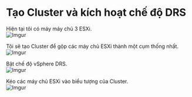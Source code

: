 # Tạo Cluster và kích hoạt chế độ DRS
Hiện tại tôi có máy máy chủ 3 ESXi.</br>![Imgur](https://i.imgur.com/KEYzc8G.png)

Tôi sẽ tạo Cluster để gộp các máy chủ ESXi thành một cụm thống nhất.</br>![Imgur](https://i.imgur.com/wwoxlgf.png)

Bật chế độ vSphere DRS.</br>![Imgur](https://i.imgur.com/yyGdgmc.png)

Kéo các máy chủ ESXi vào biểu tượng của Cluster.</br>![Imgur](https://i.imgur.com/T4q56mY.png)

